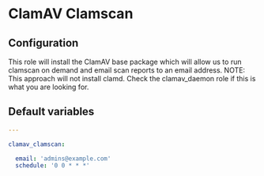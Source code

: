 # ClamAV Clamscan

<!--TOC-->
<!--ENDTOC-->
## Configuration
This role will install the ClamAV base package which will allow us to run clamscan on demand and email scan reports to an email address.
NOTE: This approach will not install clamd. Check the clamav_daemon role if this is what you are looking for.

<!--ROLEVARS-->
## Default variables
```yaml
---

clamav_clamscan:

  email: 'admins@example.com'
  schedule: '0 0 * * *'

```

<!--ENDROLEVARS-->
